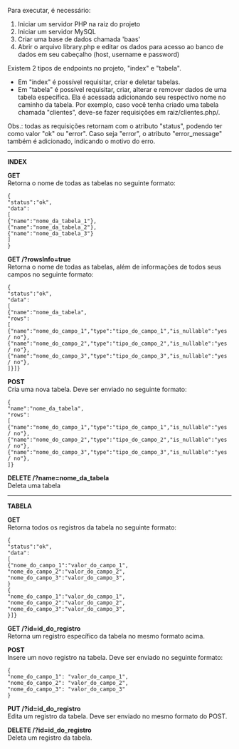 Para executar, é necessário:

1. Iniciar um servidor PHP na raiz do projeto
2. Iniciar um servidor MySQL
3. Criar uma base de dados chamada 'baas'
4. Abrir o arquivo library.php e editar os dados para acesso ao banco de dados em seu cabeçalho (host, username e password)

Existem 2 tipos de endpoints no projeto, "index" e "tabela".

* Em "index" é possível requisitar, criar e deletar tabelas.
* Em "tabela" é possível requisitar, criar, alterar e remover dados de uma tabela específica. Ela é acessada adicionando seu respectivo nome no caminho da tabela.
Por exemplo, caso você tenha criado uma tabela chamada "clientes", deve-se fazer requisições em raiz/clientes.php/.

Obs.: todas as requisições retornam com o atributo "status", podendo ter como valor "ok" ou "error". Caso seja "error", o atributo "error_message"
também é adicionado, indicando o motivo do erro.

-----------------------------------------

**INDEX**

**GET**<br>
Retorna o nome de todas as tabelas no seguinte formato:

`{`<br>
`"status":"ok",`<br>
`"data":`<br>
`[`<br>
`{"name":"nome_da_tabela_1"},`<br>
`{"name":"nome_da_tabela_2"},`<br>
`{"name":"nome_da_tabela_3"}`<br>
`]`<br>
`}`<br>

**GET /?rowsInfo=true**<br>
Retorna o nome de todas as tabelas, além de informações de todos seus campos no seguinte formato:

`{`<br>
`"status":"ok",`<br>
`"data":`<br>
`[`<br>
`{"name":"nome_da_tabela",`<br>
`"rows":`<br>
`[`<br>
`{"name":"nome_do_campo_1","type":"tipo_do_campo_1","is_nullable":"yes / no"},`<br>
`{"name":"nome_do_campo_2","type":"tipo_do_campo_2","is_nullable":"yes / no"},`<br>
`{"name":"nome_do_campo_3","type":"tipo_do_campo_3","is_nullable":"yes / no"},`<br>
`]}]}`

**POST**<br>
Cria uma nova tabela. Deve ser enviado no seguinte formato:

`{`<br>
`"name":"nome_da_tabela",`<br>
`"rows":`<br>
`[`<br>
`{"name":"nome_do_campo_1","type":"tipo_do_campo_1","is_nullable":"yes / no"},`<br>
`{"name":"nome_do_campo_2","type":"tipo_do_campo_2","is_nullable":"yes / no"},`<br>
`{"name":"nome_do_campo_3","type":"tipo_do_campo_3","is_nullable":"yes / no"},`<br>
`]}`<br>

**DELETE /?name=nome_da_tabela**<br>
Deleta uma tabela

-----------------------------------------

**TABELA**

**GET**<br>
Retorna todos os registros da tabela no seguinte formato:

`{`<br>
`"status":"ok",`<br>
`"data":`<br>
`[`<br>
`{"nome_do_campo_1":"valor_do_campo_1",`<br>
`"nome_do_campo_2":"valor_do_campo_2",`<br>
`"nome_do_campo_3":"valor_do_campo_3",`<br>
`}`<br>
`{`<br>
`"nome_do_campo_1":"valor_do_campo_1",`<br>
`"nome_do_campo_2":"valor_do_campo_2",`<br>
`"nome_do_campo_3":"valor_do_campo_3",`<br>
`}]}`<br>

**GET /?id=id_do_registro**<br>
Retorna um registro específico da tabela no mesmo formato acima.

**POST**<br>
Insere um novo registro na tabela. Deve ser enviado no seguinte formato:

`{`<br>
`"nome_do_campo_1": "valor_do_campo_1",`<br>
`"nome_do_campo_2": "valor_do_campo_2",`<br>
`"nome_do_campo_3": "valor_do_campo_3"`<br>
`}`<br>

**PUT /?id=id_do_registro**<br>
Edita um registro da tabela. Deve ser enviado no mesmo formato do POST.

**DELETE /?id=id_do_registro**<br>
Deleta um registro da tabela.
